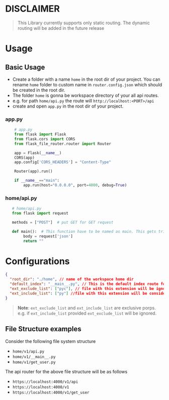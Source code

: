 # DISCLAIMER

> This Library currently supports only static routing. The dynamic routing will be added in the future release

# Usage

## Basic Usage

- Create a folder with a name `home` in the root dir of your project. You can rename `home` folder to custom name in `router.config.json` which should be created in the root dir.
- The folder `home` is gonna be workspace directory of your all api routes.
- e.g. for path `home/api.py` the route will `http://localhost:<PORT>/api`
- create and open `app.py` in the root dir of your project.

### app.py

```python
    # app.py
    from flask import Flask
    from flask.cors import CORS
    from flask_file_router.router import Router

    app = Flask(__name__)
    CORS(app)
    app.config['CORS_HEADERS'] = "Content-Type"

    Router(app).run()

    if __name__=="main":
        app.run(host="0.0.0.0", port=4000, debug=True)
```

### home/api.py

```python
   # home/api.py
   from flask import request

   methods = ["POST"]  # put GET for GET request

   def main():  # This function have to be named as main. This gets triggered Whenever it hits api
        body = request['json']
        return ""
```

# Configurations

```json
{
  "root_dir": "./home", // name of the workspace home dir
  "default_index": "__main__.py", // This is the default index route for the given folder
  "ext_exclude_list": ["pyc"], // file with this extension will be ignored
  "ext_include_list": ["py"] //file with this extension will be considered for api router and rest are ignored
}
```

> **Note**: `ext_exclude_list` and `ext_include_list` are exclusive porps. e.g. if `ext_include_list` provided `ext_exclude_list` will be ignored.

## File Structure examples

Consider the following file system structure

- `home/v1/api.py`
- `home/v1/__main__.py`
- `home/v1/get_user.py`

The api router for the above file structure will be as follows

- `https://localhost:4000/v1/api`
- `https://localhost:4000/v1`
- `https://localhost:4000/v1/get_user`
